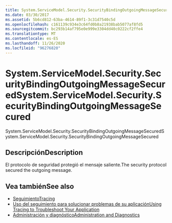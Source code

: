 ```yaml
---
title: System.ServiceModel.Security.SecurityBindingOutgoingMessageSecured
ms.date: 03/30/2017
ms.assetid: 5b6cd812-63ba-4614-89f1-3c31d7540c5d
ms.openlocfilehash: c161139c934e3c64fd0b8a21938bab5077af8fd5
ms.sourcegitcommit: bc293b14af795e0e999e3304dd40c0222cf2ffe4
ms.translationtype: MT
ms.contentlocale: es-ES
ms.lasthandoff: 11/26/2020
ms.locfileid: "96276820"
---
```

# <a name="systemservicemodelsecuritysecuritybindingoutgoingmessagesecured"></a><span data-ttu-id="6eeea-102">System.ServiceModel.Security.SecurityBindingOutgoingMessageSecured</span><span class="sxs-lookup"><span data-stu-id="6eeea-102">System.ServiceModel.Security.SecurityBindingOutgoingMessageSecured</span></span>

<span data-ttu-id="6eeea-103">System.ServiceModel.Security.SecurityBindingOutgoingMessageSecured</span><span class="sxs-lookup"><span data-stu-id="6eeea-103">System.ServiceModel.Security.SecurityBindingOutgoingMessageSecured</span></span>  
  
## <a name="description"></a><span data-ttu-id="6eeea-104">Descripción</span><span class="sxs-lookup"><span data-stu-id="6eeea-104">Description</span></span>  

 <span data-ttu-id="6eeea-105">El protocolo de seguridad protegió el mensaje saliente.</span><span class="sxs-lookup"><span data-stu-id="6eeea-105">The security protocol secured the outgoing message.</span></span>  
  
## <a name="see-also"></a><span data-ttu-id="6eeea-106">Vea también</span><span class="sxs-lookup"><span data-stu-id="6eeea-106">See also</span></span>

- [<span data-ttu-id="6eeea-107">Seguimiento</span><span class="sxs-lookup"><span data-stu-id="6eeea-107">Tracing</span></span>](index.md)
- [<span data-ttu-id="6eeea-108">Uso del seguimiento para solucionar problemas de su aplicación</span><span class="sxs-lookup"><span data-stu-id="6eeea-108">Using Tracing to Troubleshoot Your Application</span></span>](using-tracing-to-troubleshoot-your-application.md)
- [<span data-ttu-id="6eeea-109">Administración y diagnóstico</span><span class="sxs-lookup"><span data-stu-id="6eeea-109">Administration and Diagnostics</span></span>](../index.md)
